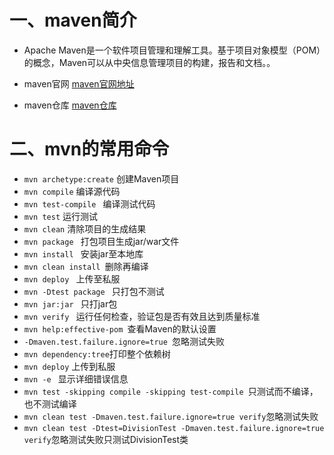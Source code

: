 # 一、maven简介
- Apache Maven是一个软件项目管理和理解工具。基于项目对象模型（POM）的概念，Maven可以从中央信息管理项目的构建，报告和文档。。

- maven官网 [maven官网地址](https://maven.apache.org/)
- maven仓库 [maven仓库](https://mvnrepository.com/)


# 二、mvn的常用命令
- `mvn archetype:create`  创建Maven项目
- `mvn compile`  编译源代码
- `mvn test-compile `   编译测试代码
- `mvn test`  运行测试
- `mvn clean` 清除项目的生成结果
- `mvn package ` 打包项目生成jar/war文件
- `mvn install ` 安装jar至本地库
- `mvn clean install `删除再编译
- `mvn deploy ` 上传至私服
- `mvn -Dtest package ` 只打包不测试
- `mvn jar:jar ` 只打jar包
- `mvn verify ` 运行任何检查，验证包是否有效且达到质量标准
- `mvn help:effective-pom `查看Maven的默认设置
- `-Dmaven.test.failure.ignore=true `忽略测试失败
- `mvn dependency:tree`打印整个依赖树
- `mvn deploy` 上传到私服
- `mvn -e ` 显示详细错误信息
- `mvn test -skipping compile -skipping test-compile `只测试而不编译，也不测试编译
- `mvn clean test -Dmaven.test.failure.ignore=true verify`忽略测试失败
- `mvn clean test -Dtest=DivisionTest -Dmaven.test.failure.ignore=true verify`忽略测试失败只测试DivisionTest类
